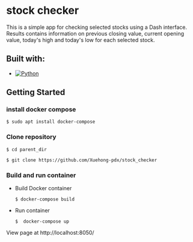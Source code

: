 # stock checker

  This is a simple app for checking selected stocks using a Dash interface.  Results contains information on previous closing value, current opening value, today's high and today's low for each selected stock. 
  
## **Built with:**

* [![Python](https://img.shields.io/badge/python-3.13.0-blue.svg)]([https://www.python.org/downloads/release/python-3106/](https://www.python.org/downloads/release/python-3130/))

## **Getting Started**

### install docker compose

    $ sudo apt install docker-compose
    
### **Clone repository**

    $ cd parent_dir
  
    $ git clone https://github.com/Xuehong-pdx/stock_checker

### **Build and run container**

* Build Docker container

      $ docker-compose build

* Run container

      $  docker-compose up  

View page at http://localhost:8050/
